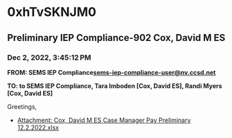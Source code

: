 # 0xhTvSKNJM0
## Preliminary IEP Compliance-902 Cox, David M ES
### Dec 2, 2022, 3:45:12 PM
**FROM: SEMS IEP Compliance<sems-iep-compliance-user@nv.ccsd.net>**

**TO: to SEMS IEP Compliance, Tara Imboden [Cox, David ES], Randi Myers [Cox, David ES]**


Greetings,  





* [Attachment: Cox, David M ES Case Manager Pay Preliminary 12.2.2022.xlsx](0xhTvSKNJM0-attachment-1.xlsx)
